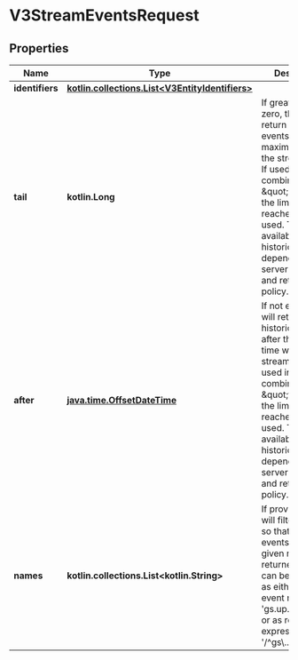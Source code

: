 
# V3StreamEventsRequest

## Properties
Name | Type | Description | Notes
------------ | ------------- | ------------- | -------------
**identifiers** | [**kotlin.collections.List&lt;V3EntityIdentifiers&gt;**](V3EntityIdentifiers.md) |  |  [optional]
**tail** | **kotlin.Long** | If greater than zero, this will return historical events, up to this maximum when the stream starts. If used in combination with \&quot;after\&quot;, the limit that is reached first, is used. The availability of historical events depends on server support and retention policy. |  [optional]
**after** | [**java.time.OffsetDateTime**](java.time.OffsetDateTime.md) | If not empty, this will return historical events after the given time when the stream starts. If used in combination with \&quot;tail\&quot;, the limit that is reached first, is used. The availability of historical events depends on server support and retention policy. |  [optional]
**names** | **kotlin.collections.List&lt;kotlin.String&gt;** | If provided, this will filter events, so that only events with the given names are returned. Names can be provided as either exact event names (e.g. &#39;gs.up.receive&#39;), or as regular expressions (e.g. &#39;/^gs\\..+/&#39;). |  [optional]



